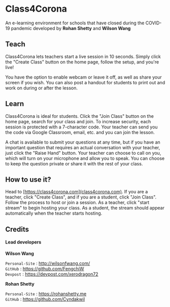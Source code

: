 # Class4Corona

An e-learning environment for schools that have closed during the COVID-19 pandemic developed by **Rohan Shetty** and **Wilson Wang**

## Teach

Class4Corona lets teachers start a live session in 10 seconds. Simply click the "Create Class" button on the home page, follow the setup, and you're live!

You have the option to enable webcam or leave it off, as well as share your screen if you wish. You can also post a handout for students to print out and work on during or after the lesson.

## Learn

Class4Corona is ideal for students. Click the "Join Class" button on the home page, search for your class and join.
To increase security, each session is protected with a 7-character code. Your teacher can send you the code via Google Classroom, email, etc. and you can join the lesson.

A chat is available to submit your questions at any time, but if you have an important question that requires an actual conversation with your teacher, just click the "Raise Hand" button. Your teacher can choose to call on you, which will turn on your microphone and allow you to speak. You can choose to keep the question private or share it with the rest of your class.

## How to use it?

Head to [https://class4corona.com](class4corona.com).
If you are a teacher, click "Create Class", and if you are a student, click "Join Class".
Follow the process to host or join a session.
As a teacher, click "start stream" to begin hosting your class. As a student, the stream should appear automatically when the teacher starts hosting.

## Credits

#### Lead developers

**Wilson Wang**

`Personal-Site` : <http://wilsonfwang.com/>  
`GitHub` : <https://github.com/FengchiW>  
`Devpost` : <https://devpost.com/xerodragon72>

**Rohan Shetty**

`Personal-Site` : <https://rohanshetty.me>  
`GitHub` : <https://github.com/Cyndakwil>
